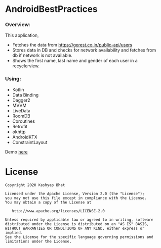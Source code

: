 # AndroidBestPractices

### Overview:
This application,
* Fetches the data from https://gorest.co.in/public-api/users 
* Stores data in DB and checks for network availability and fetches from db if network is not available.
* Shows the first name, last name and gender of each user in a recyclerview.

### Using:

* Kotlin 
* Data Binding
* Dagger2 
* MVVM
* LiveData
* RoomDB
* Coroutines
* Retrofit
* okhttp
* AndroidKTX
* ConstraintLayout


Demo [here](https://drive.google.com/file/d/1sImAzeeVNyNi1TVFzumPwIfan6u_4ZIa/view?usp=sharing)

License
=======

    Copyright 2020 Kashyap Bhat

    Licensed under the Apache License, Version 2.0 (the "License");
    you may not use this file except in compliance with the License.
    You may obtain a copy of the License at

       http://www.apache.org/licenses/LICENSE-2.0

    Unless required by applicable law or agreed to in writing, software
    distributed under the License is distributed on an "AS IS" BASIS,
    WITHOUT WARRANTIES OR CONDITIONS OF ANY KIND, either express or implied.
    See the License for the specific language governing permissions and
    limitations under the License.
